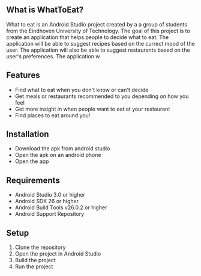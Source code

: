 ## What is WhatToEat?
What to eat is an Android Studio project created by a a group of students from the Eindhoven University of Technology. The goal of this project is to create an application that helps people to decide what to eat. The application will be able to suggest recipes based on the currect mood of the user. The application will also be able to suggest restaurants based on the user's preferences. The application w

## Features

- Find what to eat when you don't know or can't decide
- Get meals or restaurants recommended to you depending on how you feel
- Get more insight in when people want to eat at your restaurant
- Find places to eat around you!

## Installation
- Download the apk from android studio
- Open the apk on an android phone
- Open the app

## Requirements

- Android Studio 3.0 or higher
- Android SDK 26 or higher
- Android Build Tools v26.0.2 or higher
- Android Support Repository

## Setup

1. Clone the repository
2. Open the project in Android Studio
3. Build the project
4. Run the project
